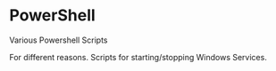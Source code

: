 PowerShell
==========

Various Powershell Scripts

For different reasons. Scripts for starting/stopping Windows Services.
